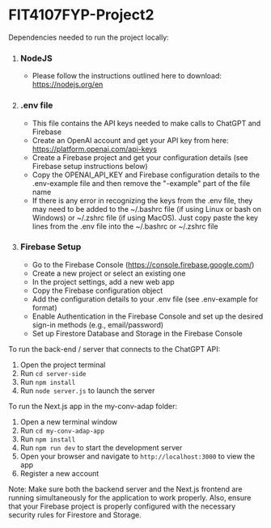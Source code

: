# FIT4107FYP-Project2

Dependencies needed to run the project locally:

1. ### NodeJS

   - Please follow the instructions outlined here to download: https://nodejs.org/en

2. ### .env file

   - This file contains the API keys needed to make calls to ChatGPT and Firebase
   - Create an OpenAI account and get your API key from here: https://platform.openai.com/api-keys
   - Create a Firebase project and get your configuration details (see Firebase setup instructions below)
   - Copy the OPENAI_API_KEY and Firebase configuration details to the .env-example file and then remove the "-example" part of the file name
   - If there is any error in recognizing the keys from the .env file, they may need to be added to the ~/.bashrc file (if using Linux or bash on Windows) or ~/.zshrc file (if using MacOS). Just copy paste the key lines from the .env file into the ~/.bashrc or ~/.zshrc file

3. ### Firebase Setup

   - Go to the Firebase Console (https://console.firebase.google.com/)
   - Create a new project or select an existing one
   - In the project settings, add a new web app
   - Copy the Firebase configuration object
   - Add the configuration details to your .env file (see .env-example for format)
   - Enable Authentication in the Firebase Console and set up the desired sign-in methods (e.g., email/password)
   - Set up Firestore Database and Storage in the Firebase Console

To run the back-end / server that connects to the ChatGPT API:

1. Open the project terminal
2. Run `cd server-side`
3. Run `npm install`
4. Run `node server.js` to launch the server

To run the Next.js app in the my-conv-adap folder:

1. Open a new terminal window
2. Run `cd my-conv-adap-app`
3. Run `npm install`
4. Run `npm run dev` to start the development server
5. Open your browser and navigate to `http://localhost:3000` to view the app
6. Register a new account

Note: Make sure both the backend server and the Next.js frontend are running simultaneously for the application to work properly. Also, ensure that your Firebase project is properly configured with the necessary security rules for Firestore and Storage.
